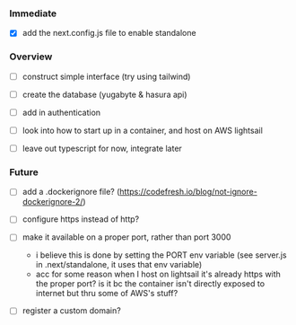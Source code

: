
### Immediate
 - [x] add the next.config.js file to enable standalone

### Overview
 - [ ] construct simple interface (try using tailwind)
 - [ ] create the database (yugabyte & hasura api)
 - [ ] add in authentication
 - [ ] look into how to start up in a container, and host on AWS lightsail

 - [ ] leave out typescript for now, integrate later

### Future
 - [ ] add a .dockerignore file? (https://codefresh.io/blog/not-ignore-dockerignore-2/)
 - [ ] configure https instead of http?
 - [ ] make it available on a proper port, rather than port 3000
   - i believe this is done by setting the PORT env variable (see server.js in .next/standalone, it uses that env variable)
   - acc for some reason when I host on lightsail it's already https with the proper port? is it bc the container isn't directly exposed to internet but thru some of AWS's stuff?
 - [ ] register a custom domain?


